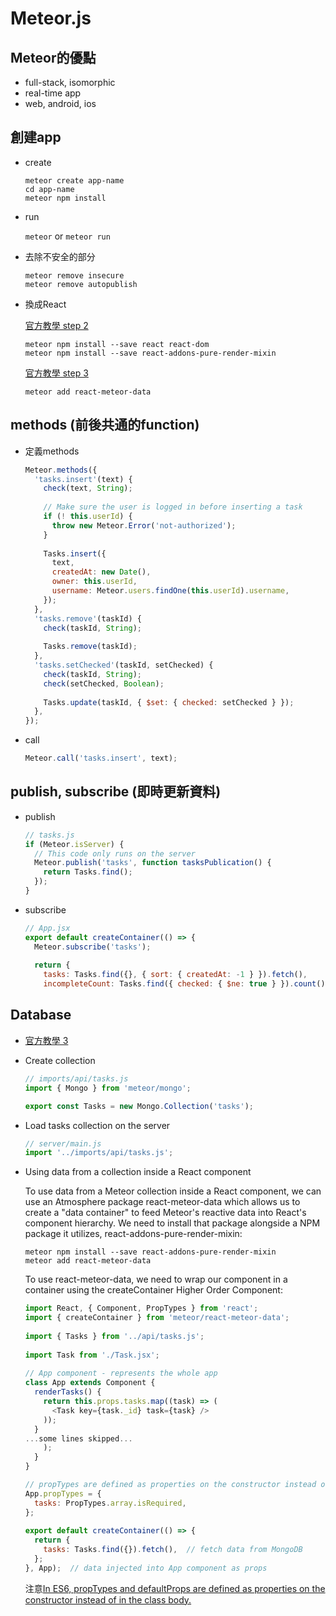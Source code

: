 # Meteor.js

## Meteor的優點
* full-stack, isomorphic
* real-time app
* web, android, ios

## 創建app
* create

    ```
    meteor create app-name
    cd app-name
    meteor npm install
    ```

* run

    ```meteor``` or ```meteor run```
    
* 去除不安全的部分

    ```
    meteor remove insecure
    meteor remove autopublish
    ```

* 換成React

    [官方教學 step 2](https://www.meteor.com/tutorials/react/components)
    ```
    meteor npm install --save react react-dom
    meteor npm install --save react-addons-pure-render-mixin
    ```
    [官方教學 step 3](https://www.meteor.com/tutorials/react/collections)
    ```
    meteor add react-meteor-data
    ```

## methods (前後共通的function)

* 定義methods

    ```js
    Meteor.methods({
      'tasks.insert'(text) {
        check(text, String);
     
        // Make sure the user is logged in before inserting a task
        if (! this.userId) {
          throw new Meteor.Error('not-authorized');
        }
     
        Tasks.insert({
          text,
          createdAt: new Date(),
          owner: this.userId,
          username: Meteor.users.findOne(this.userId).username,
        });
      },
      'tasks.remove'(taskId) {
        check(taskId, String);
     
        Tasks.remove(taskId);
      },
      'tasks.setChecked'(taskId, setChecked) {
        check(taskId, String);
        check(setChecked, Boolean);
     
        Tasks.update(taskId, { $set: { checked: setChecked } });
      },
    });
    ```
* call

    ```js
    Meteor.call('tasks.insert', text);
    ```

## publish, subscribe (即時更新資料)

* publish

    ```js
    // tasks.js
    if (Meteor.isServer) {
      // This code only runs on the server
      Meteor.publish('tasks', function tasksPublication() {
        return Tasks.find();
      });
    }
    ```

* subscribe

    ```js
    // App.jsx
    export default createContainer(() => {
      Meteor.subscribe('tasks');
     
      return {
        tasks: Tasks.find({}, { sort: { createdAt: -1 } }).fetch(),
        incompleteCount: Tasks.find({ checked: { $ne: true } }).count(),
    ```

## Database

* [官方教學 3](https://www.meteor.com/tutorials/react/collections)

* Create collection

    ```js
    // imports/api/tasks.js
    import { Mongo } from 'meteor/mongo';
 
    export const Tasks = new Mongo.Collection('tasks');
    ```

* Load tasks collection on the server

    ```js
    // server/main.js
    import '../imports/api/tasks.js';
    ```

* Using data from a collection inside a React component

    To use data from a Meteor collection inside a React component, we can use an Atmosphere package react-meteor-data which allows us to create a "data container" to feed Meteor's reactive data into React's component hierarchy.
    We need to install that package alongside a NPM package it utilizes, react-addons-pure-render-mixin:
    
    ```
    meteor npm install --save react-addons-pure-render-mixin
    meteor add react-meteor-data
    ```
    
    To use react-meteor-data, we need to wrap our component in a container using the createContainer Higher Order Component:
    
    ```js
    import React, { Component, PropTypes } from 'react';
    import { createContainer } from 'meteor/react-meteor-data';
     
    import { Tasks } from '../api/tasks.js';
     
    import Task from './Task.jsx';
     
    // App component - represents the whole app
    class App extends Component {
      renderTasks() {
        return this.props.tasks.map((task) => (
          <Task key={task._id} task={task} />
        ));
      }
    ...some lines skipped...
        );
      }
    }
    
    // propTypes are defined as properties on the constructor instead of in the class body
    App.propTypes = {
      tasks: PropTypes.array.isRequired,
    };
     
    export default createContainer(() => {
      return {
        tasks: Tasks.find({}).fetch(),  // fetch data from MongoDB
      };
    }, App);  // data injected into App component as props
    ```
    
    注意[In ES6, propTypes and defaultProps are defined as properties on the constructor instead of in the class body.](https://facebook.github.io/react/docs/reusable-components.html#es6-classes)
    
    
